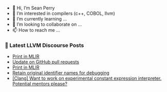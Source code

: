 - 👋 Hi, I’m Sean Perry
- 👀 I’m interested in compilers (c++, COBOL, llvm)
- 🌱 I’m currently learning ...
- 💞️ I’m looking to collaborate on ...
- 📫 How to reach me ...

<!---
s66perry/s66perry is a ✨ special ✨ repository because its `README.md` (this file) appears on your GitHub profile.
You can click the Preview link to take a look at your changes.
--->
### 📕 Latest LLVM Discourse Posts

<!-- DISCOURSE-LLVM:START -->
- [Print in MLIR](https://discourse.llvm.org/t/print-in-mlir/1701#post_21)
- [Update on GitHub pull requests](https://discourse.llvm.org/t/update-on-github-pull-requests/71540?page=10#post_187)
- [Print in MLIR](https://discourse.llvm.org/t/print-in-mlir/1701#post_20)
- [Retain original identifier names for debugging](https://discourse.llvm.org/t/retain-original-identifier-names-for-debugging/76417#post_10)
- [[Clang] Want to work on experimental constant expression interpreter. Potential mentors please?](https://discourse.llvm.org/t/clang-want-to-work-on-experimental-constant-expression-interpreter-potential-mentors-please/76426#post_1)
<!-- DISCOURSE-LLVM:END -->
